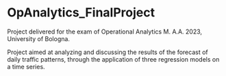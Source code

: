 # OpAnalytics_FinalProject

Project delivered for the exam of Operational Analytics M. A.A. 2023, University of Bologna.

Project aimed at analyzing and discussing the results of the forecast of daily traffic patterns, through the application of three regression models on a time series.
